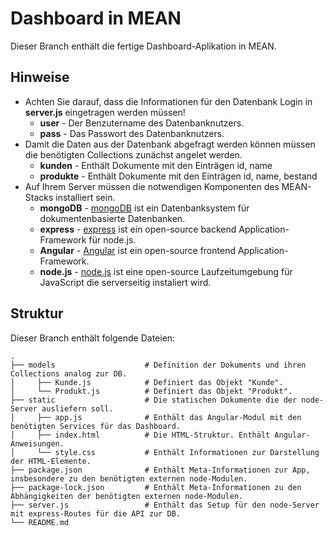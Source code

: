 # Dashboard in MEAN

Dieser Branch enthält die fertige Dashboard-Aplikation in MEAN.

## Hinweise 

* Achten Sie darauf, dass die Informationen für den Datenbank Login in __server.js__ eingetragen werden müssen!
	* __user__    -  Der Benzutername des Datenbanknutzers.
	* __pass__     -  Das Passwort des Datenbanknutzers.
* Damit die Daten aus der Datenbank abgefragt werden können müssen die benötigten Collections zunächst angelet werden.
    * __kunden__   -  Enthält Dokumente mit den Einträgen id, name
	* __produkte__  -  Enthält Dokumente mit den Einträgen id, name, bestand
* Auf Ihrem Server müssen die notwendigen Komponenten des MEAN-Stacks installiert sein.
    * __mongoDB__   -  [mongoDB](https://www.mongodb.com/) ist ein Datenbanksystem für dokumentenbasierte Datenbanken.
	* __express__  -  [express](https://expressjs.com/) ist ein open-source backend Application-Framework für node.js.
	* __Angular__   -  [Angular](https://angular.io/) ist ein open-source frontend Application-Framework.
	* __node.js__     -  [node.js](https://www.php.net/) ist eine open-source Laufzeitumgebung für JavaScript die serverseitig instaliert wird.


## Struktur

Dieser Branch enthält folgende Dateien:


    .
    ├── models                    # Definition der Dokuments und ihren Collections analog zur DB.
	│     ├── Kunde.js            # Definiert das Objekt "Kunde".
	│     └── Produkt.js          # Definiert das Objekt "Produkt".
    ├── static	                  # Die statischen Dokumente die der node-Server ausliefern soll.
	│     ├── app.js              # Enthält das Angular-Modul mit den benötigten Services für das Dashboard.
	│     ├── index.html          # Die HTML-Struktur. Enthält Angular-Anweisungen.      
	│     └── style.css           # Enthält Informationen zur Darstellung der HTML-Elemente.
    ├── package.json              # Enthält Meta-Informationen zur App, insbesondere zu den benötigten externen node-Modulen.
    ├── package-lock.json         # Enthält Meta-Informationen zu den Abhängigkeiten der benötigten externen node-Modulen.
    ├── server.js                 # Enthält das Setup für den node-Server mit express-Routes für die API zur DB.
    └── README.md